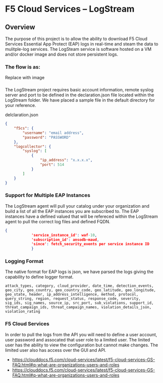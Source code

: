 F5 Cloud Services – LogStream
===========================


## Overview

The purpose of this project is to allow the ability to download F5 Cloud Services Essential App Protect (EAP) logs in real-time and steam the data to mulitple-log services. The LogSteam service is software hosted on a VM and/or docker image and does not store persistent logs.

### The flow is as:
Replace with image

###
The LogStream project requires basic account information, remote syslog server and port to be defined in the declaration.json file located within the LogStream folder. We have placed a sample file in the default directory for your reference.

delclaration.json
```json
{
    "f5cs": {
        "username": "email address",
        "password": "PASSWORD"
    },
    "logcollector": {
        "syslog": [
            {
                "ip_address": "x.x.x.x",
                "port": 514
            }
        ]
    }
}
```

### Support for Multiple EAP Instances
The LogStream agent will pull your catalog under your organization and build a list of all the EAP instances you are subscribed to. The EAP instances have a defined valued that will be refereced within the LogStream agent to pull the correct log files and defined FQDN.  
```json
{
            'service_instance_id': waf-10,
            'subscription_id': ansodb-maud,
            'since': fetch_security_events per service instance ID
            }
```


### Logging Format
The native format for EAP logs is json, we have parsed the logs giving the capability to define logger format.
```
attack_types, category, cloud_provider, date_time, detection_events, geo_city, geo_country, geo_country_code, geo_latitude, geo_longitude, geo_state, header, ip_address_intelligence, method, protocol, query_string, region, request_status, response_code, severity, sig_ids, sig_names, source_ip, src_port, sub_violations, support_id, threat_campaign_ids, threat_campaign_names, violation_details_json, violation_rating
```

### F5 Cloud Services
In order to pull the logs from the API you will need to define a user account, user password and assocated that user role to a limited user. The linited user has the ability to view the configuration but cannot make changes. The limited user also has access over the GUI and API. 

* https://clouddocs.f5.com/cloud-services/latest/f5-cloud-services-GS-FAQ.html#q-what-are-organizations-users-and-roles
* https://clouddocs.f5.com/cloud-services/latest/f5-cloud-services-GS-FAQ.html#q-what-are-organizations-users-and-roles
